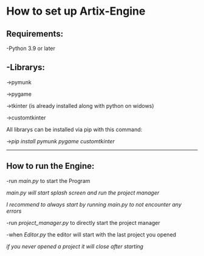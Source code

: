 # How to set up Artix-Engine

Requirements:
-------------

-Python 3.9 or later

-Librarys:
----------
->pymunk

->pygame

->tkinter (is already installed along with python on widows)

->customtkinter


All librarys can be installed via pip with this command:

->*pip install pymunk pygame customtkinter*
_______________________________________________________________________________________

How to run the Engine:
----------------------

-run *main.py* to start the Program

*main.py will start splash screen and run the project manager*

*I recommend to always start by running main.py to not encounter any errors*


-run *project_manager.py* to directly start the project manager


-when *Editor.py* the editor will start with the last project you opened

*if you never opened a project it will close after starting*